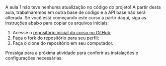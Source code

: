 A aula 1 não teve nenhuma atualização no código do projeto! A partir desta aula, trabalharemos em outra base de código e a API base não será alterada. Se você está começando este curso a partir daqui, siga as instruções abaixo para copiar os arquivos iniciais:

1. Acesse o [repositório inicial do curso no GitHub](https://github.com/alura-cursos/2970-serverless-base-back);
2. Faça o fork do repositório para seu perfil;
3. Faça o clone do repositório em seu computador.

Prossiga para a próxima atividade para conferir as instalações e configurações necessárias.